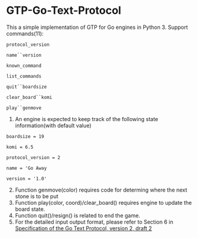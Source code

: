 # GTP-Go-Text-Protocol
This a simple implementation of GTP for Go engines in Python 3.
Support commands(11):

`protocol_version`

`name``version`

`known_command`

`list_commands`

`quit``boardsize`

`clear_board``komi`

`play``genmove`
1. An engine is expected to keep track of the following state information(with default value)

`boardsize = 19`

`komi = 6.5`

`protocol_version = 2`

`name = 'Go Away`

`version = '1.0'`

2. Function genmove(color) requires code for determing where the next stone is to be put
3. Function play(color, coord)/clear_board() requires engine to update the board state.
4. Function quit()/resign() is related to end the game.
5. For the detailed input output format, please refer to Section 6 in [Specification of the Go Text Protocol, version 2,
draft 2](http://www.lysator.liu.se/~gunnar/gtp/gtp2-spec-draft2.pdf)

